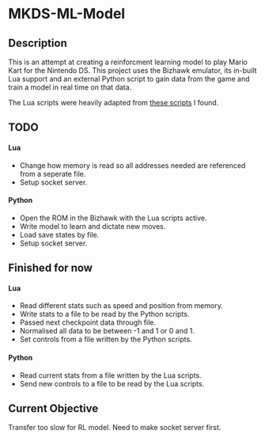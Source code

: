 # MKDS-ML-Model

## Description
This is an attempt at creating a reinforcment learning model to play Mario Kart for the Nintendo DS. This project uses the Bizhawk emulator, its in-built Lua support and an external Python script to gain data from the game and train a model in real time on that data.

The Lua scripts were heavily adapted from <a href="https://github.com/SuuperW/BizHawk-Lua-Scripts/tree/main">these scripts</a> I found.

## TODO
#### Lua
- Change how memory is read so all addresses needed are referenced from a seperate file.
- Setup socket server.

#### Python
- Open the ROM in the Bizhawk with the Lua scripts active.
- Write model to learn and dictate new moves.
- Load save states by file.
- Setup socket server.

## Finished for now
#### Lua
- Read different stats such as speed and position from memory.
- Write stats to a file to be read by the Python scripts.
- Passed next checkpoint data through file.
- Normalised all data to be between -1 and 1 or 0 and 1.
- Set controls from a file written by the Python scripts.

#### Python
- Read current stats from a file written by the Lua scripts.
- Send new controls to a file to be read by the Lua scripts.

## Current Objective
Transfer too slow for RL model. Need to make socket server first.